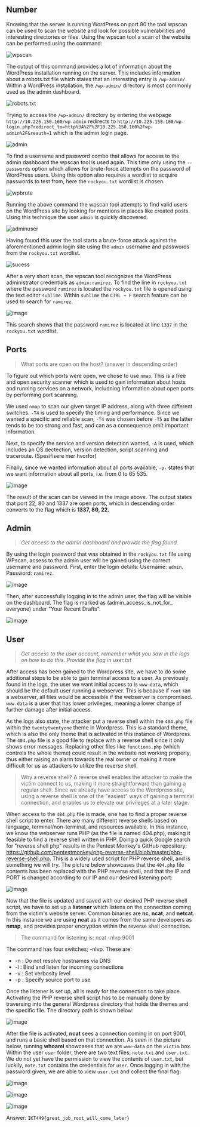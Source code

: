 ## Number

Knowing that the server is running WordPress on port 80 the tool wpscan can be used to scan the website and look for possible vulnerabilities and interesting directories or files. Using the wpscan tool a scan of the website can be performed using the command:

![wpscan](https://user-images.githubusercontent.com/59768512/152354724-03a29621-df1f-438f-8fe7-a5e1ccd7a163.png)

The output of this command provides a lot of information about the WordPress installation running on the server. This includes information about a robots.txt file which states that an interesting entry is `/wp-admin/`. Within a WordPress installation, the `/wp-admin/` directory is most commonly used as the admin dashboard. 

![robots.txt](https://user-images.githubusercontent.com/59768512/152354867-6a364ba4-9370-44ee-a746-de3b79ec13ac.png)

Trying to access the `/wp-admin/` directory by entering the webpage `http://10.225.150.160/wp-admin` redirects to `http://10.225.150.160/wp-login.php?redirect_to=http%3A%2F%2F10.225.150.160%2Fwp-admin%2F&reauth=1` which is the admin login page.

![admin](https://user-images.githubusercontent.com/59768512/152354961-d49d19a1-0f5e-4793-92c7-04fdc1484d28.png)

To find a username and password combo that allows for access to the admin dashboard the wpscan tool is used again. This time only using the `--passwords` option which allows for brute-force attempts on the password of WordPress users. Using this option also requires a wordlist to acquire passwords to test from, here the `rockyou.txt` wordlist is chosen.

![wpbrute](https://user-images.githubusercontent.com/59768512/152354596-62286464-89d2-4210-a0bc-732890f5c6cf.png)

Running the above command the wpscan tool attempts to find valid users on the WordPress site by looking for mentions in places like created posts. Using this technique the user `admin` is quickly discovered.

![adminuser](https://user-images.githubusercontent.com/59768512/154031838-81c8435c-5538-4749-b4b6-2e8b9d4883fd.png)

Having found this user the tool starts a brute-force attack against the aforementioned admin login site using the `admin` username and passwords from the `rockyou.txt` wordlist.

![sucess](https://user-images.githubusercontent.com/59768512/154031211-98d7d02a-71f8-4d48-b693-0c3fdb49688f.png)

After a very short scan, the wpscan tool recognizes the WordPress administrator credentials as `admin:ramirez`. To find the line in `rockyou.txt` where the password `ramirez` is located the `rockyou.txt` file is opened using the text editor `sublime`. Within `sublime` the `CTRL + F` search feature can be used to search for `ramirez`.

![image](https://user-images.githubusercontent.com/70077872/152354630-5cca4df8-3ad0-4971-817d-d4cd3695bb33.png)

This search shows that the password `ramirez` is located at line `1337` in the `rockyou.txt` wordlist. 

## Ports

> What ports are open on the host? (answer in descending order)

To figure out which ports were open, we chose to use `nmap`. This is a free and open security scanner which is used to gain information about hosts and running services on a network, includning information about open ports by performing port scanning. 

We used `nmap` to scan our given target IP address, along with three different switches. `-T4` is used to specify the timing and performance. Since we wanted a specific and reliable scan, `-T4` was chosen before `-T5` as the latter tends to be too strong and fast, and can as a consequence omit important information. 

Next, to specify the service and version detection wanted, `-A` is used,  which includes an OS dectection, version detection, script scanning and traceroute. (Spesifisere mer hvorfor)

Finally, since we wanted information about all ports available, `-p-` states that we want information about all ports, i.e. from 0 to 65 535. 

![image](https://user-images.githubusercontent.com/72946914/152356071-995428fe-be9c-4fe4-83ca-b7526130de09.png)

The result of the scan can be viewed in the image above. The output states that port 22, 80 and 1337 are open ports, which in descending order converts to the flag which is **1337, 80, 22.** 

## Admin

>*Get access to the admin dashboard and provide the flag found.*

By using the login password that was obtained in the `rockyou.txt` file using WPscan, acsess to the admin user will be gained using the correct username and password. First, enter the login details: Username: `admin`. Password: `ramirez`.

![image](https://user-images.githubusercontent.com/70077872/152356337-2013f9ae-2120-476f-be58-a3a0516eb1e9.png)

Then, after successfully logging in to the admin user, the flag will be visible on the dashboard. The flag is marked as (admin_access_is_not_for_ everyone) under "Your Recent Drafts".

![image](https://user-images.githubusercontent.com/70077872/152356590-f2780792-8f93-4e09-8516-cd76fb041a90.png)


## User

>*Get access to the user account, remember what you saw in the logs on how to do this. Provide the flag in user.txt*

After access has been gained to the Wordpress site, we have to do some additional steps to be able to gain terminal access to a user. As previously found in the logs, the user we want initial access to is `www-data`, which should be the default user running a webserver. This is because if `root` ran a webserver, all files would be accessible if the webserver is compromised. `www-data` is a user that has lower privileges, meaning a lower change of further damage after initial access.

As the logs also state, the attacker put a reverse shell within the `404.php` file within the `twentytwentyone` theme in Wordpress. This is a standard theme, which is also the only theme that is activated in this instance of Wordpress. The `404.php` file is a good file to replace with a reverse shell since it only shows error messages. Replacing other files like `functions.php` (which controls the whole theme) could result in the website not working properly, thus either raising an alarm towards the real owner or making it more difficult for us as attackers to utilize the reverse shell.

> Why a reverse shell? A reverse shell enables the attacker to make the victim connect to us, making it more straightforward than gaining a regular shell. Since we already have access to the Wordpress site, using a reverse shell is one of the "easiest" ways of gaining a terminal connection, and enables us to elevate our privileges at a later stage.

When access to the `404.php` file is made, one has to find a proper reverse shell script to enter. There are many different reverse shells based on language, terminal/non-terminal, and resources available. In this instance, we know the webserver runs PHP (as the file is named 404.php), making it feasible to find a reverse shell written in PHP. Doing a quick Google search for "reverse shell php" results in the Pentest Monkey's GitHub repository: https://github.com/pentestmonkey/php-reverse-shell/blob/master/php-reverse-shell.php. This is a widely used script for PHP reverse shell, and is something we will try. The picture below showcases that the `404.php` file contents has been replaced with the PHP reverse shell, and that the IP and PORT is changed according to our IP and our desired listening port:



![image](https://user-images.githubusercontent.com/70077872/152762635-bb95d4b0-710a-4567-b918-d58e29b95c24.png)


Now that the file is updated and saved with our desired PHP reverse shell script, we have to set up a **listener** which listens on the connection coming from the victim's website server. Common binaries are **nc**, **ncat**, and **netcat**. In this instance we are using **ncat** as it comes from the same developers as **nmap**, and provides proper encryption within the reverse shell connection.

> The command for listening is: ncat -nlvp 9001 

The command has four switches; -nlvp. These are: 

* -n : Do not resolve hostnames via DNS
* -l : Bind and listen for incoming connections
* -v : Set verbosity level
* -p : Specify source port to use

Once the listener is set up, all is ready for the connection to take place. Activating the PHP reverse shell script has to be manually done by traversing into the general Wordpress directory that holds the themes and the specific file. The directory path is shown below:


![image](https://user-images.githubusercontent.com/70077872/152495938-3446f01d-5977-45d4-9c14-c104ef5c6837.png)


After the file is activated, **ncat** sees a connection coming in on port 9001, and runs a basic shell based on that connection. As seen in the picture below, running **whoami** showcases that we are `www-data` on the `victim` box. Within the user `user` folder, there are two text files; `note.txt` and `user.txt`. We do not yet have the permission to view the contents of `user.txt`, but luckily, `note.txt` contains the credentials for `user`. Once logging in with the password given, we are able to view `user.txt` and collect the final flag:


![image](https://user-images.githubusercontent.com/70077872/152495794-2651a028-68b2-4ed7-bf23-f2e5365c0312.png)



![image](https://user-images.githubusercontent.com/70077872/152495542-ded4206f-a13d-4897-8b72-50a2aacb24c5.png)


![image](https://user-images.githubusercontent.com/70077872/152496009-95482ebb-11eb-4878-bd5d-b28e4a5ad649.png)


Answer: `IKT449{great_job_root_will_come_later}`

